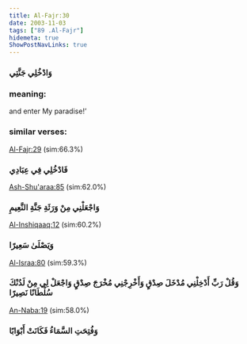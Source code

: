 ```yaml
---
title: Al-Fajr:30
date: 2003-11-03
tags: ["89 .Al-Fajr"]
hidemeta: true 
ShowPostNavLinks: true 
---
```

### وَادْخُلِي جَنَّتِي
### meaning: 
and enter My paradise!’
### similar verses: 

[Al-Fajr:29](/89/29) (sim:66.3%)

### فَادْخُلِي فِي عِبَادِي

[Ash-Shu'araa:85](/26/85) (sim:62.0%)

### وَاجْعَلْنِي مِنْ وَرَثَةِ جَنَّةِ النَّعِيمِ

[Al-Inshiqaaq:12](/84/12) (sim:60.2%)

### وَيَصْلَىٰ سَعِيرًا

[Al-Israa:80](/17/80) (sim:59.3%)

### وَقُلْ رَبِّ أَدْخِلْنِي مُدْخَلَ صِدْقٍ وَأَخْرِجْنِي مُخْرَجَ صِدْقٍ وَاجْعَلْ لِي مِنْ لَدُنْكَ سُلْطَانًا نَصِيرًا

[An-Naba:19](/78/19) (sim:58.0%)

### وَفُتِحَتِ السَّمَاءُ فَكَانَتْ أَبْوَابًا
